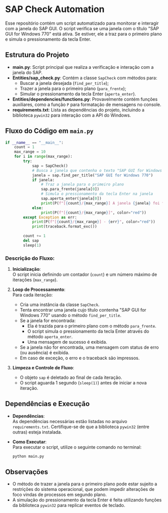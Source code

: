 # SAP Check Automation

Esse repositório contém um script automatizado para monitorar e interagir com a janela do SAP GUI. O script verifica se uma janela com o título "SAP GUI for Windows 770" está ativa. Se estiver, ele a traz para o primeiro plano e simula o pressionamento da tecla Enter.

## Estrutura do Projeto

- **main.py**: Script principal que realiza a verificação e interação com a janela do SAP.
- **Entities/sap_check.py**: Contém a classe `SapCheck` com métodos para:
  - Buscar a janela desejada (`find_per_title`);
  - Trazer a janela para o primeiro plano (`para_frente`);
  - Simular o pressionamento da tecla Enter (`aperta_enter`).
- **Entities/dependencies/functions.py**: Provavelmente contém funções auxiliares, como a função `P` para formatação de mensagens no console.
- **requirements.txt**: Lista as dependências do projeto, incluindo a biblioteca `pywin32` para interação com a API do Windows.

## Fluxo do Código em `main.py`

```python
if __name__ == "__main__":
    count = 1
    max_range = 10
    for i in range(max_range):
        try:
            sap = SapCheck()
            # Busca a janela que contenha o texto "SAP GUI for Windows 770"
            janela = sap.find_per_title("SAP GUI for Windows 770")
            if janela:
                # Traz a janela para o primeiro plano
                sap.para_frente(janela[0])
                # Simula o pressionamento da tecla Enter na janela
                sap.aperta_enter(janela[0])
                print(P(f"[{count}/{max_range}] A janela {janela} foi fechada com sucesso!", color="green"))
            else:
                print(P(f"[{count}/{max_range}]", color="red"))
        except Exception as err:
            print(P(f"[{count}/{max_range}] - {err}", color="red"))
            print(traceback.format_exc())
        
        count += 1
        del sap
        sleep(1)
```

### Descrição do Fluxo:

1. **Inicialização**:  
   O script inicia definindo um contador (`count`) e um número máximo de iterações (`max_range`).

2. **Loop de Processamento**:  
   Para cada iteração:
   - Cria uma instância da classe `SapCheck`.
   - Tenta encontrar uma janela cujo título contenha "SAP GUI for Windows 770" usando o método `find_per_title`.
   - Se a janela for encontrada:
     - Ela é trazida para o primeiro plano com o método `para_frente`.
     - O script simula o pressionamento da tecla Enter através do método `aperta_enter`.
     - Uma mensagem de sucesso é exibida.
   - Se a janela não for encontrada, uma mensagem com status de erro (ou ausência) é exibida.
   - Em caso de exceção, o erro e o traceback são impressos.

3. **Limpeza e Controle de Fluxo**:  
   - O objeto `sap` é deletado ao final de cada iteração.
   - O script aguarda 1 segundo (`sleep(1)`) antes de iniciar a nova iteração.

## Dependências e Execução

- **Dependências**:  
  As dependências necessárias estão listadas no arquivo `requirements.txt`. Certifique-se de que a biblioteca `pywin32` (entre outras) esteja instalada.

- **Como Executar**:  
  Para executar o script, utilize o seguinte comando no terminal:

  ```cmd
  python main.py
  ```

## Observações

- O método de trazer a janela para o primeiro plano pode estar sujeito a restrições do sistema operacional, que podem impedir alterações de foco vindas de processos em segundo plano.
- A simulação do pressionamento da tecla Enter é feita utilizando funções da biblioteca `pywin32` para replicar eventos de teclado.
